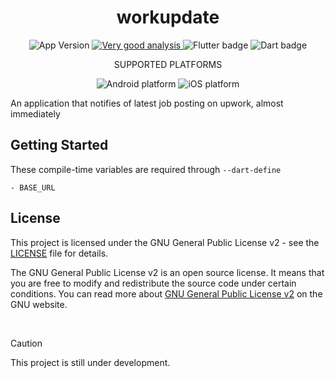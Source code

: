 <h1 align="center" style="text-align: center">workupdate</h1>

<p align="center">
  <img src="https://img.shields.io/badge/version-0.1.0-F08227?style=for-the-badge" alt="App Version">
    <a href="https://pub.dev/packages/very_good_analysis">
    <img src="https://img.shields.io/badge/style-very_good_analysis-B22C89.svg?style=for-the-badge" alt="Very good analysis" >
    </a>
  <img src="https://img.shields.io/badge/Flutter-informational?style=for-the-badge&logo=flutter&logoColor=00bded&color=015393" alt="Flutter badge">
  <img src="https://img.shields.io/badge/Dart-informational?style=for-the-badge&logo=dart&logoColor=2cb7f6&color=03589c" alt="Dart badge">
 </p>

<p align="center">SUPPORTED PLATFORMS</p>

<p align="center">
<img src="https://img.shields.io/badge/Android-informational?style=for-the-badge&logo=android&logoColor=34A853&color=03589c" alt="Android platform">
<img src="https://img.shields.io/badge/iOS-informational?style=for-the-badge&logo=apple&logoColor=000000&color=03589c" alt="iOS platform">
</p>

An application that notifies of latest job posting on upwork, almost immediately

## Getting Started

These compile-time variables are required through `--dart-define`

```
- BASE_URL
```

## License

This project is licensed under the GNU General Public License v2 - see the [LICENSE](LICENSE) file for details.

The GNU General Public License v2 is an open source license. It means that you are free to modify and redistribute the
source code under certain conditions. You can read more
about [GNU General Public License v2](https://www.gnu.org/licenses/old-licenses/gpl-2.0.en.html) on the GNU website.

&nbsp;

> [!CAUTION]
> This project is still under development.


